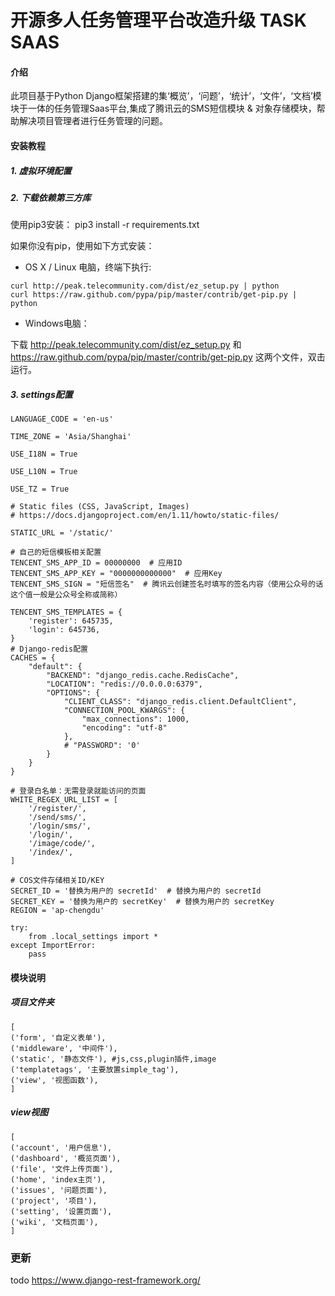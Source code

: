 # 开源多人任务管理平台改造升级 TASK SAAS

#### 介绍
此项目基于Python Django框架搭建的集‘概览’，‘问题’，‘统计’，‘文件’，‘文档’模块于一体的任务管理Saas平台,集成了腾讯云的SMS短信模块 & 对象存储模块，帮助解决项目管理者进行任务管理的问题。

#### 安装教程

##### 1.  虚拟环境配置

##### 2.  下载依赖第三方库

使用pip3安装： pip3 install -r requirements.txt

如果你没有pip，使用如下方式安装：

- OS X / Linux 电脑，终端下执行:


```
curl http://peak.telecommunity.com/dist/ez_setup.py | python
curl https://raw.github.com/pypa/pip/master/contrib/get-pip.py | python
```

- Windows电脑：

下载 http://peak.telecommunity.com/dist/ez_setup.py 和 https://raw.github.com/pypa/pip/master/contrib/get-pip.py 这两个文件，双击运行。

##### 3.  settings配置
```
LANGUAGE_CODE = 'en-us'

TIME_ZONE = 'Asia/Shanghai'

USE_I18N = True

USE_L10N = True

USE_TZ = True

# Static files (CSS, JavaScript, Images)
# https://docs.djangoproject.com/en/1.11/howto/static-files/

STATIC_URL = '/static/'

# 自己的短信模板相关配置
TENCENT_SMS_APP_ID = 00000000  # 应用ID
TENCENT_SMS_APP_KEY = "0000000000000"  # 应用Key
TENCENT_SMS_SIGN = "短信签名"  # 腾讯云创建签名时填写的签名内容（使用公众号的话这个值一般是公众号全称或简称）

TENCENT_SMS_TEMPLATES = {
    'register': 645735,
    'login': 645736,
}
# Django-redis配置
CACHES = {
    "default": {
        "BACKEND": "django_redis.cache.RedisCache",
        "LOCATION": "redis://0.0.0.0:6379",
        "OPTIONS": {
            "CLIENT_CLASS": "django_redis.client.DefaultClient",
            "CONNECTION_POOL_KWARGS": {
                "max_connections": 1000,
                "encoding": "utf-8"
            },
            # "PASSWORD": '0'
        }
    }
}

# 登录白名单：无需登录就能访问的页面
WHITE_REGEX_URL_LIST = [
    '/register/',
    '/send/sms/',
    '/login/sms/',
    '/login/',
    '/image/code/',
    '/index/',
]

# COS文件存储相关ID/KEY
SECRET_ID = '替换为用户的 secretId'  # 替换为用户的 secretId
SECRET_KEY = '替换为用户的 secretKey'  # 替换为用户的 secretKey
REGION = 'ap-chengdu'

try:
    from .local_settings import *
except ImportError:
    pass
```

#### 模块说明
##### 项目文件夹
```
[
('form', '自定义表单'), 
('middleware', '中间件'), 
('static', '静态文件'), #js,css,plugin插件,image
('templatetags', '主要放置simple_tag'),
('view', '视图函数'),
]
```

##### view视图
```
[
('account', '用户信息'), 
('dashboard', '概览页面'),
('file', '文件上传页面'),  
('home', 'index主页'),
('issues', '问题页面'),
('project', '项目'),
('setting', '设置页面'),
('wiki', '文档页面'),
]
```


### 更新
todo https://www.django-rest-framework.org/




